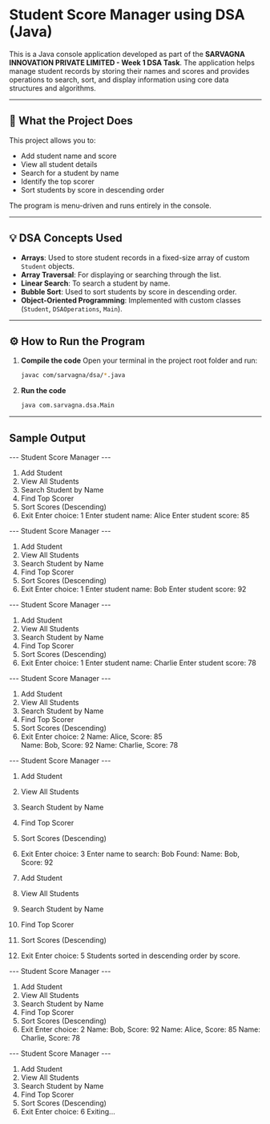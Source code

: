 # Student Score Manager using DSA (Java)

This is a Java console application developed as part of the **SARVAGNA INNOVATION PRIVATE LIMITED - Week 1 DSA Task**. The application helps manage student records by storing their names and scores and provides operations to search, sort, and display information using core data structures and algorithms.

---

## 📌 What the Project Does

This project allows you to:
- Add student name and score
- View all student details
- Search for a student by name
- Identify the top scorer
- Sort students by score in descending order

The program is menu-driven and runs entirely in the console.

---

## 💡 DSA Concepts Used

- **Arrays**: Used to store student records in a fixed-size array of custom `Student` objects.
- **Array Traversal**: For displaying or searching through the list.
- **Linear Search**: To search a student by name.
- **Bubble Sort**: Used to sort students by score in descending order.
- **Object-Oriented Programming**: Implemented with custom classes (`Student`, `DSAOperations`, `Main`).

---

## ⚙️ How to Run the Program

1. **Compile the code**
   Open your terminal in the project root folder and run:

   ```bash
   javac com/sarvagna/dsa/*.java

2. **Run the code**
   ```bash
   java com.sarvagna.dsa.Main

---

## Sample Output
 --- Student Score Manager ---
1. Add Student
2. View All Students
3. Search Student by Name
4. Find Top Scorer
5. Sort Scores (Descending)
6. Exit
Enter choice: 1
Enter student name: Alice
Enter student score: 85

--- Student Score Manager ---
1. Add Student
2. View All Students
3. Search Student by Name
4. Find Top Scorer
5. Sort Scores (Descending)
6. Exit
Enter choice: 1
Enter student name: Bob
Enter student score: 92

--- Student Score Manager ---
1. Add Student
2. View All Students
3. Search Student by Name    
4. Find Top Scorer
5. Sort Scores (Descending)  
6. Exit
Enter choice: 1
Enter student name: Charlie
Enter student score: 78

--- Student Score Manager ---
1. Add Student
2. View All Students
3. Search Student by Name    
4. Find Top Scorer
5. Sort Scores (Descending)  
6. Exit
Enter choice: 2
Name: Alice, Score: 85       
Name: Bob, Score: 92
Name: Charlie, Score: 78     

--- Student Score Manager ---
1. Add Student
2. View All Students
3. Search Student by Name
4. Find Top Scorer
5. Sort Scores (Descending)
6. Exit
Enter choice: 3
Enter name to search: Bob
Found: Name: Bob, Score: 92

1. Add Student
2. View All Students
3. Search Student by Name
4. Find Top Scorer
5. Sort Scores (Descending)
6. Exit
Enter choice: 5
Students sorted in descending order by score.

--- Student Score Manager ---
1. Add Student
2. View All Students
3. Search Student by Name
4. Find Top Scorer
5. Sort Scores (Descending)
6. Exit
Enter choice: 2
Name: Bob, Score: 92
Name: Alice, Score: 85
Name: Charlie, Score: 78

--- Student Score Manager ---
1. Add Student
2. View All Students
3. Search Student by Name
4. Find Top Scorer
5. Sort Scores (Descending)
6. Exit
Enter choice: 6
Exiting...
